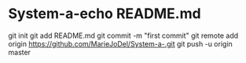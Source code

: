 # System-a-echo README.md
git init
git add README.md
git commit -m "first commit"
git remote add origin https://github.com/MarieJoDel/System-a-.git
git push -u origin master
